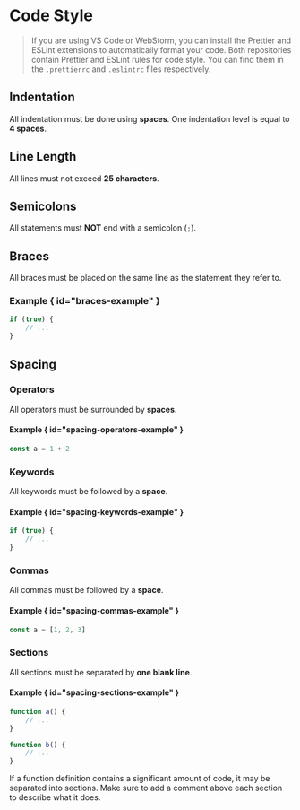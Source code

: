 # Code Style

> If you are using VS Code or WebStorm,
> you can install the Prettier and ESLint extensions
> to automatically format your code. Both repositories
> contain Prettier and ESLint rules for code style.
> You can find them in the `.prettierrc` and `.eslintrc` files
> respectively.

## Indentation

All indentation must be done using **spaces**.
One indentation level is equal to **4 spaces**.

## Line Length

All lines must not exceed **25 characters**.

## Semicolons

All statements must **NOT** end with a semicolon (`;`).

## Braces

All braces must be placed on the same line as the statement they refer to.

### Example { id="braces-example" }

```javascript
if (true) {
    // ...
}
```

## Spacing

### Operators

All operators must be surrounded by **spaces**.

#### Example { id="spacing-operators-example" }

```javascript
const a = 1 + 2
```

### Keywords

All keywords must be followed by a **space**.

#### Example { id="spacing-keywords-example" }

```javascript
if (true) {
    // ...
}
```

### Commas

All commas must be followed by a **space**.

#### Example { id="spacing-commas-example" }

```javascript
const a = [1, 2, 3]
```

### Sections

All sections must be separated by **one blank line**.

#### Example { id="spacing-sections-example" }

```javascript
function a() {
    // ...
}

function b() {
    // ...
}
```

If a function definition contains a significant amount of code,
it may be separated into sections. Make sure to add a comment
above each section to describe what it does.

<seealso>
    <category ref="uh">
        <a href="Admin.md" />
        <a href="Authenticating-Logging-In.md" />
        <a href="Loans.md" />
        <a href="Deposits.md" />
        <a href="Profiles.md" />
    </category>
    <category ref="ds">
        <a href="Naming.md" />
        <a href="Comments.md" />
        <a href="Git-Commit-Messages.md" />
        <a href="Vue.md"></a>
    </category>
</seealso>

